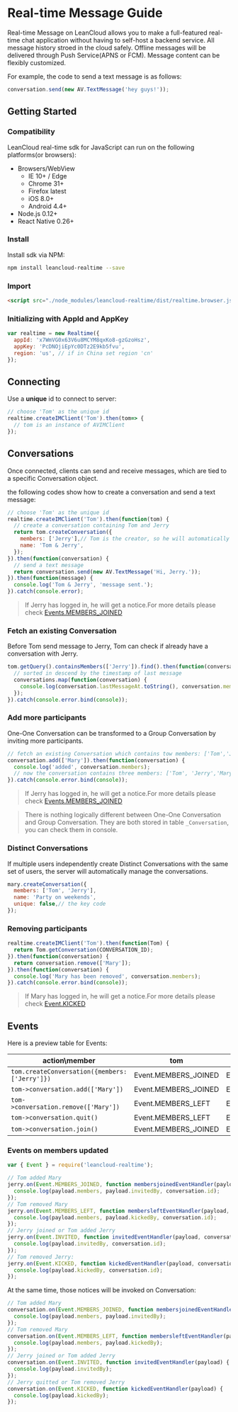 # Real-time Message Guide

Real-time Message on LeanCloud allows you to make a full-featured real-time chat application without having to self-host a backend service. All message history stroed in the cloud safely. Offline messages will be delivered through Push Service(APNS or FCM).
Message content can be flexibly customized.

For example, the code to send a text message is as follows:

```js
conversation.send(new AV.TextMessage('hey guys!'));
```

## Getting Started

### Compatibility

LeanCloud real-time sdk for JavaScript can run on the following platforms(or browsers):

- Browsers/WebView
  - IE 10+ / Edge
  - Chrome 31+
  - Firefox latest
  - iOS 8.0+
  - Android 4.4+
- Node.js 0.12+
- React Native 0.26+

### Install

Install sdk via NPM:

```sh
npm install leancloud-realtime --save
```

### Import

```html
<script src="./node_modules/leancloud-realtime/dist/realtime.browser.js"></script>
```


### Initializing with AppId and AppKey

```js
var realtime = new Realtime({
  appId: 'x7WmVG0x63V6u8MCYM8qxKo8-gzGzoHsz',
  appKey: 'PcDNOjiEpYc0DTz2E9kb5fvu',
  region: 'us', // if in China set region 'cn'
});
```

## Connecting

Use a **unique** id to connect to server:

```js
// choose 'Tom' as the unique id
realtime.createIMClient('Tom').then(tom=> {
  // tom is an instance of AVIMClient
});
```

## Conversations

Once connected, clients can send and receive messages, which are tied to a specific Conversation object.

the following codes show how to create a conversation and send a text message:

```js
// choose 'Tom' as the unique id
realtime.createIMClient('Tom').then(function(tom) {
  // create a conversation containing Tom and Jerry
  return tom.createConversation({
    members: ['Jerry'],// Tom is the creator, so he will automatically join the conversation
    name: 'Tom & Jerry',
  });
}).then(function(conversation) {
  // send a text message
  return conversation.send(new AV.TextMessage('Hi, Jerry.'));
}).then(function(message) {
  console.log('Tom & Jerry', 'message sent.');
}).catch(console.error);
```

> If Jerry has logged in, he will get a notice.For more details please check [Events.MEMBERS_JOINED](#Event.MEMBERS_JOINED)

### Fetch an existing Conversation

Before Tom send message to Jerry, Tom can check if already have a conversation with Jerry.

```js
tom.getQuery().containsMembers(['Jerry']).find().then(function(conversations) {
  // sorted in descend by the timestamp of last message
  conversations.map(function(conversation) {
    console.log(conversation.lastMessageAt.toString(), conversation.members);
  });
}).catch(console.error.bind(console));
```

### Add more participants

One-One Conversation can be transformed to a Group Conversation by inviting more participants.

```js
// fetch an existing Conversation which contains tow members: ['Tom','Jerry']
conversation.add(['Mary']).then(function(conversation) {
  console.log('added', conversation.members);
  // now the conversation contains three members: ['Tom', 'Jerry','Mary']
}).catch(console.error.bind(console));
```
> If Jerry has logged in, he will get a notice.For more details please check [Events.MEMBERS_JOINED](#Event.MEMBERS_JOINED)

> There is nothing logically different between One-One Conversation and Group Conversation. They are both stored in table `_Conversation`, you can check them in console.

### Distinct Conversations

If multiple users independently create Distinct Conversations with the same set of users, the server will automatically manage the conversations.

```js
mary.createConversation({
  members: ['Tom', 'Jerry'],
  name: 'Party on weekends',
  unique: false,// the key code
});
```

### Removing participants

```js
realtime.createIMClient('Tom').then(function(Tom) {
  return Tom.getConversation(CONVERSATION_ID);
}).then(function(conversation) {
  return conversation.remove(['Mary']);
}).then(function(conversation) {
  console.log('Mary has been removed', conversation.members);
}).catch(console.error.bind(console));
```

> If Mary has logged in, he will get a notice.For more details please check [Event.KICKED](#Event.KICKED)

## Events

Here is a preview table for Events:

action\member|tom|jerry|mary
--|--|--|--
`tom.createConversation({members: ['Jerry']})`|Event.MEMBERS_JOINED|Event.INVITED|Event.MEMBERS_JOINED
`tom->conversation.add(['Mary'])`|Event.MEMBERS_JOINED|Event.MEMBERS_JOINED|Event.INVITED
`tom->conversation.remove(['Mary'])`|Event.MEMBERS_LEFT|Event.MEMBERS_LEFT|Event.KICKED
`tom->conversation.quit()`|Event.MEMBERS_LEFT|Event.MEMBERS_LEFT|Event.MEMBERS_LEFT
`tom->conversation.join()`|Event.MEMBERS_JOINED|Event.MEMBERS_JOINED|Event.MEMBERS_JOINED


### Events on members updated

```js
var { Event } = require('leancloud-realtime');

// Tom added Mary
jerry.on(Event.MEMBERS_JOINED, function membersjoinedEventHandler(payload, conversation) {
  console.log(payload.members, payload.invitedBy, conversation.id);
});
// Tom removed Mary
jerry.on(Event.MEMBERS_LEFT, function membersleftEventHandler(payload, conversation) {
  console.log(payload.members, payload.kickedBy, conversation.id);
});
// Jerry joined or Tom added Jerry
jerry.on(Event.INVITED, function invitedEventHandler(payload, conversation) {
  console.log(payload.invitedBy, conversation.id);
});
// Tom removed Jerry:
jerry.on(Event.KICKED, function kickedEventHandler(payload, conversation) {
  console.log(payload.kickedBy, conversation.id);
});
```

At the same time, those notices will be invoked on Conversation:

```js
// Tom added Mary
conversation.on(Event.MEMBERS_JOINED, function membersjoinedEventHandler(payload) {
  console.log(payload.members, payload.invitedBy);
});
// Tom removed Mary
conversation.on(Event.MEMBERS_LEFT, function membersleftEventHandler(payload) {
  console.log(payload.members, payload.kickedBy);
});
// Jerry joined or Tom added Jerry
conversation.on(Event.INVITED, function invitedEventHandler(payload) {
  console.log(payload.invitedBy);
});
// Jerry quitted or Tom removed Jerry
conversation.on(Event.KICKED, function kickedEventHandler(payload) {
  console.log(payload.kickedBy);
});
```
